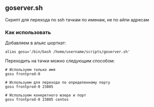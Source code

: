 ## goserver.sh

Скрипт для перехода по ssh тачкам по именам, не по айпи адресам

### Как использовать

Добавляем в альяс шорткат:
```
alias gosu='/bin/bash /home/username/scripts/goserver.sh'
```
Переходить на тачки можно следующим способом:
```
# Используем только имя
gosu frontprod-0

# Используем для перехода по определенному порту
gosu frontprod-0 23805

# Используем конкретного юзера и порт
gosu frontprod-0 23805 centos
```
